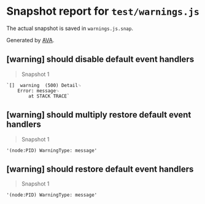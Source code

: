 # Snapshot report for `test/warnings.js`

The actual snapshot is saved in `warnings.js.snap`.

Generated by [AVA](https://ava.li).

## [warning] should disable default event handlers

> Snapshot 1

    `[]  warning  (500) Detail␊
        Error: message␊
            at STACK TRACE`

## [warning] should multiply restore default event handlers

> Snapshot 1

    '(node:PID) WarningType: message'

## [warning] should restore default event handlers

> Snapshot 1

    '(node:PID) WarningType: message'
